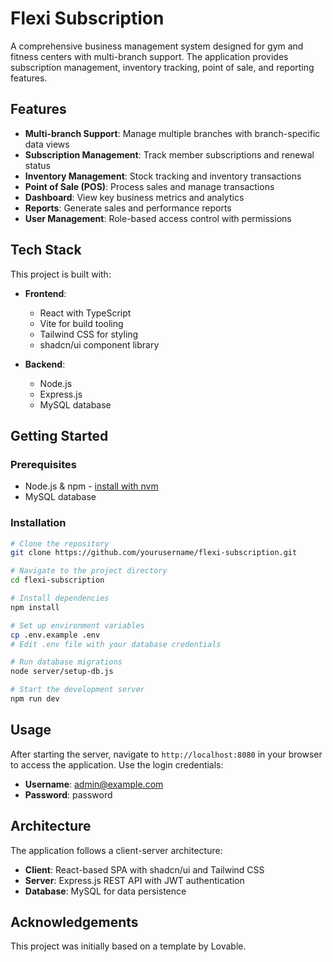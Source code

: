 # Flexi Subscription

A comprehensive business management system designed for gym and fitness centers with multi-branch support. The application provides subscription management, inventory tracking, point of sale, and reporting features.

## Features

- **Multi-branch Support**: Manage multiple branches with branch-specific data views
- **Subscription Management**: Track member subscriptions and renewal status
- **Inventory Management**: Stock tracking and inventory transactions
- **Point of Sale (POS)**: Process sales and manage transactions
- **Dashboard**: View key business metrics and analytics
- **Reports**: Generate sales and performance reports
- **User Management**: Role-based access control with permissions

## Tech Stack

This project is built with:

- **Frontend**:
  - React with TypeScript
  - Vite for build tooling
  - Tailwind CSS for styling
  - shadcn/ui component library

- **Backend**:
  - Node.js
  - Express.js
  - MySQL database

## Getting Started

### Prerequisites

- Node.js & npm - [install with nvm](https://github.com/nvm-sh/nvm#installing-and-updating)
- MySQL database

### Installation

```sh
# Clone the repository
git clone https://github.com/yourusername/flexi-subscription.git

# Navigate to the project directory
cd flexi-subscription

# Install dependencies
npm install

# Set up environment variables
cp .env.example .env
# Edit .env file with your database credentials

# Run database migrations
node server/setup-db.js

# Start the development server
npm run dev
```

## Usage

After starting the server, navigate to `http://localhost:8080` in your browser to access the application. Use the login credentials:

- **Username**: admin@example.com
- **Password**: password

## Architecture

The application follows a client-server architecture:

- **Client**: React-based SPA with shadcn/ui and Tailwind CSS
- **Server**: Express.js REST API with JWT authentication
- **Database**: MySQL for data persistence

## Acknowledgements

This project was initially based on a template by Lovable.
